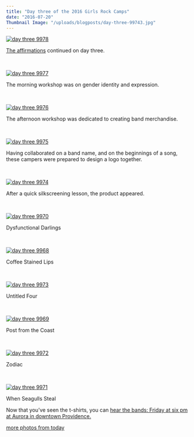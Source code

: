 ```yaml
---
title: "Day three of the 2016 Girls Rock Camps"
date: "2016-07-20"
Thumbnail Image: "/uploads/blogposts/day-three-99743.jpg"
---
```


[![day three 9978](/uploads/blogposts/day-three-9978.jpg)](http://girlsrockri.org/wp-content/uploads/2016/07/day-three-9978.jpg)

[The affirmations](http://girlsrockri.org/day-two-of-2016/) continued on day three.

 

[![day three 9977](/uploads/blogposts/day-three-9977.jpg)](http://girlsrockri.org/wp-content/uploads/2016/07/day-three-9977.jpg)

The morning workshop was on gender identity and expression.

 

[![day three 9976](/uploads/blogposts/day-three-9976.jpg)](http://girlsrockri.org/wp-content/uploads/2016/07/day-three-9976.jpg)

The afternoon workshop was dedicated to creating band merchandise.

 

[![day three 9975](/uploads/blogposts/day-three-9975.jpg)](http://girlsrockri.org/wp-content/uploads/2016/07/day-three-9975.jpg)

Having collaborated on a band name, and on the beginnings of a song, these campers were prepared to design a logo together.

 

[![day three 9974](/uploads/blogposts/day-three-9974.jpg)](http://girlsrockri.org/wp-content/uploads/2016/07/day-three-9974.jpg)

After a quick silkscreening lesson, the product appeared.

 

[![day three 9970](/uploads/blogposts/day-three-9970.jpg)](http://girlsrockri.org/wp-content/uploads/2016/07/day-three-9970.jpg)

Dysfunctional Darlings

 

[![day three 9968](/uploads/blogposts/day-three-9968.jpg)](http://girlsrockri.org/wp-content/uploads/2016/07/day-three-9968.jpg)

Coffee Stained Lips

 

[![day three 9973](/uploads/blogposts/day-three-9973.jpg)](http://girlsrockri.org/wp-content/uploads/2016/07/day-three-9973.jpg)

Untitled Four

 

[![day three 9969](/uploads/blogposts/day-three-9969.jpg)](http://girlsrockri.org/wp-content/uploads/2016/07/day-three-9969.jpg)

Post from the Coast

 

[![day three 9972](/uploads/blogposts/day-three-9972.jpg)](http://girlsrockri.org/wp-content/uploads/2016/07/day-three-9972.jpg)

Zodiac

 

[![day three 9971](/uploads/blogposts/day-three-9971.jpg)](http://girlsrockri.org/wp-content/uploads/2016/07/day-three-9971.jpg)

When Seagulls Steal

Now that you’ve seen the t-shirts, you can [hear the bands: Friday at six pm at Aurora in downtown Providence.](https://www.facebook.com/events/113823662387318/)

[more photos from today](https://www.flickr.com/photos/girlsrockri/albums/72157671234288116)

